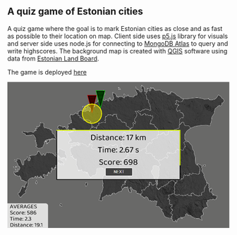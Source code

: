 ## A quiz game of Estonian cities
 
A quiz game where the goal is to mark Estonian cities as close and as fast as possible to their location on map. Client side uses [p5.js](https://p5js.org/) library for visuals and server side uses node.js for connecting to [MongoDB Atlas](https://www.mongodb.com/atlas/database) to query and write highscores. The background map is created with [QGIS](https://www.qgis.org/en/site/) software using data from [Estonian Land Board](https://maaamet.ee/en). 
 
 The game is deployed [here](https://estonian-city-quiz.herokuapp.com/)
 
 ![Snipshot of the game](quiz-snip.PNG "Snipshot of the game")
